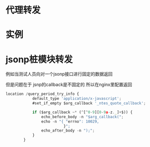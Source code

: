 # 代理转发

# 实例

# jsonp桩模块转发

例如当测试人员向对一个jsonp接口进行固定的数据返回

但是问题在于 jsnp的callback是不固定的 所以在nginx里配置返回

```javascript
location /query_period_try_info {
            default_type 'application/x-javascript';
            #set_if_empty $arg_callback '_ntes_quote_callback';  

            if ($arg_callback ~* (^[^0-9][0-9a-z._]+$)) {  
                echo_before_body -n "$arg_callback(";  
                echo -n "{ "errno": 10029, 
                          }";  
                echo_after_body -n ");";  
            }  
        }
```